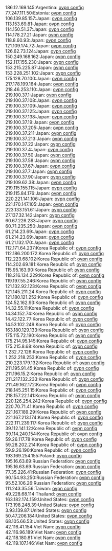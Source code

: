186.12.169.145:Argentina: [ovpn config](vpn/186_12_169_145.ovpn)  
77.247.111.50:Estonia: [ovpn config](vpn/77_247_111_50.ovpn)  
106.139.85.157:Japan: [ovpn config](vpn/106_139_85_157.ovpn)  
113.153.69.81:Japan: [ovpn config](vpn/113_153_69_81.ovpn)  
114.150.51.37:Japan: [ovpn config](vpn/114_150_51_37.ovpn)  
114.178.27.21:Japan: [ovpn config](vpn/114_178_27_21.ovpn)  
118.8.60.93:Japan: [ovpn config](vpn/118_8_60_93.ovpn)  
121.109.174.72:Japan: [ovpn config](vpn/121_109_174_72.ovpn)  
126.62.73.124:Japan: [ovpn config](vpn/126_62_73_124.ovpn)  
150.249.168.162:Japan: [ovpn config](vpn/150_249_168_162.ovpn)  
152.117.155.230:Japan: [ovpn config](vpn/152_117_155_230.ovpn)  
153.215.225.87:Japan: [ovpn config](vpn/153_215_225_87.ovpn)  
153.228.251.102:Japan: [ovpn config](vpn/153_228_251_102.ovpn)  
175.128.70.100:Japan: [ovpn config](vpn/175_128_70_100.ovpn)  
217.178.199.164:Japan: [ovpn config](vpn/217_178_199_164.ovpn)  
218.46.253.110:Japan: [ovpn config](vpn/218_46_253_110.ovpn)  
219.100.37.1:Japan: [ovpn config](vpn/219_100_37_1.ovpn)  
219.100.37.108:Japan: [ovpn config](vpn/219_100_37_108.ovpn)  
219.100.37.109:Japan: [ovpn config](vpn/219_100_37_109.ovpn)  
219.100.37.125:Japan: [ovpn config](vpn/219_100_37_125.ovpn)  
219.100.37.138:Japan: [ovpn config](vpn/219_100_37_138.ovpn)  
219.100.37.19:Japan: [ovpn config](vpn/219_100_37_19.ovpn)  
219.100.37.205:Japan: [ovpn config](vpn/219_100_37_205.ovpn)  
219.100.37.211:Japan: [ovpn config](vpn/219_100_37_211.ovpn)  
219.100.37.213:Japan: [ovpn config](vpn/219_100_37_213.ovpn)  
219.100.37.22:Japan: [ovpn config](vpn/219_100_37_22.ovpn)  
219.100.37.4:Japan: [ovpn config](vpn/219_100_37_4.ovpn)  
219.100.37.50:Japan: [ovpn config](vpn/219_100_37_50.ovpn)  
219.100.37.58:Japan: [ovpn config](vpn/219_100_37_58.ovpn)  
219.100.37.67:Japan: [ovpn config](vpn/219_100_37_67.ovpn)  
219.100.37.7:Japan: [ovpn config](vpn/219_100_37_7.ovpn)  
219.100.37.90:Japan: [ovpn config](vpn/219_100_37_90.ovpn)  
219.109.62.38:Japan: [ovpn config](vpn/219_109_62_38.ovpn)  
219.115.155.115:Japan: [ovpn config](vpn/219_115_155_115.ovpn)  
219.115.84.176:Japan: [ovpn config](vpn/219_115_84_176.ovpn)  
220.221.141.106:Japan: [ovpn config](vpn/220_221_141_106.ovpn)  
221.170.147.105:Japan: [ovpn config](vpn/221_170_147_105.ovpn)  
223.133.151.61:Japan: [ovpn config](vpn/223_133_151_61.ovpn)  
27.137.32.142:Japan: [ovpn config](vpn/27_137_32_142.ovpn)  
60.67.226.233:Japan: [ovpn config](vpn/60_67_226_233.ovpn)  
60.71.235.250:Japan: [ovpn config](vpn/60_71_235_250.ovpn)  
61.214.23.69:Japan: [ovpn config](vpn/61_214_23_69.ovpn)  
61.214.23.69:Japan: [ovpn config](vpn/61_214_23_69.ovpn)  
61.21.132.170:Japan: [ovpn config](vpn/61_21_132_170.ovpn)  
112.171.64.237:Korea Republic of: [ovpn config](vpn/112_171_64_237.ovpn)  
112.186.200.172:Korea Republic of: [ovpn config](vpn/112_186_200_172.ovpn)  
112.223.68.102:Korea Republic of: [ovpn config](vpn/112_223_68_102.ovpn)  
114.202.69.181:Korea Republic of: [ovpn config](vpn/114_202_69_181.ovpn)  
115.95.163.90:Korea Republic of: [ovpn config](vpn/115_95_163_90.ovpn)  
118.216.134.229:Korea Republic of: [ovpn config](vpn/118_216_134_229.ovpn)  
119.197.55.246:Korea Republic of: [ovpn config](vpn/119_197_55_246.ovpn)  
121.132.92.123:Korea Republic of: [ovpn config](vpn/121_132_92_123.ovpn)  
121.145.211.24:Korea Republic of: [ovpn config](vpn/121_145_211_24.ovpn)  
121.180.121.252:Korea Republic of: [ovpn config](vpn/121_180_121_252.ovpn)  
124.52.162.93:Korea Republic of: [ovpn config](vpn/124_52_162_93.ovpn)  
14.32.55.11:Korea Republic of: [ovpn config](vpn/14_32_55_11.ovpn)  
14.34.152.74:Korea Republic of: [ovpn config](vpn/14_34_152_74.ovpn)  
14.42.122.77:Korea Republic of: [ovpn config](vpn/14_42_122_77.ovpn)  
14.53.102.249:Korea Republic of: [ovpn config](vpn/14_53_102_249.ovpn)  
163.180.129.133:Korea Republic of: [ovpn config](vpn/163_180_129_133.ovpn)  
175.115.72.190:Korea Republic of: [ovpn config](vpn/175_115_72_190.ovpn)  
175.214.95.145:Korea Republic of: [ovpn config](vpn/175_214_95_145.ovpn)  
175.215.8.68:Korea Republic of: [ovpn config](vpn/175_215_8_68.ovpn)  
1.232.72.126:Korea Republic of: [ovpn config](vpn/1_232_72_126.ovpn)  
1.252.218.253:Korea Republic of: [ovpn config](vpn/1_252_218_253.ovpn)  
210.223.179.132:Korea Republic of: [ovpn config](vpn/210_223_179_132.ovpn)  
211.195.91.45:Korea Republic of: [ovpn config](vpn/211_195_91_45.ovpn)  
211.196.15.2:Korea Republic of: [ovpn config](vpn/211_196_15_2.ovpn)  
211.217.132.233:Korea Republic of: [ovpn config](vpn/211_217_132_233.ovpn)  
211.49.162.172:Korea Republic of: [ovpn config](vpn/211_49_162_172.ovpn)  
218.145.251.15:Korea Republic of: [ovpn config](vpn/218_145_251_15.ovpn)  
218.157.22.141:Korea Republic of: [ovpn config](vpn/218_157_22_141.ovpn)  
220.126.254.242:Korea Republic of: [ovpn config](vpn/220_126_254_242.ovpn)  
220.70.71.41:Korea Republic of: [ovpn config](vpn/220_70_71_41.ovpn)  
221.167.189.29:Korea Republic of: [ovpn config](vpn/221_167_189_29.ovpn)  
221.167.213.174:Korea Republic of: [ovpn config](vpn/221_167_213_174.ovpn)  
222.111.239.117:Korea Republic of: [ovpn config](vpn/222_111_239_117.ovpn)  
39.112.141.12:Korea Republic of: [ovpn config](vpn/39_112_141_12.ovpn)  
39.114.240.154:Korea Republic of: [ovpn config](vpn/39_114_240_154.ovpn)  
59.26.117.78:Korea Republic of: [ovpn config](vpn/59_26_117_78.ovpn)  
59.28.202.214:Korea Republic of: [ovpn config](vpn/59_28_202_214.ovpn)  
59.9.26.190:Korea Republic of: [ovpn config](vpn/59_9_26_190.ovpn)  
193.169.254.155:Poland: [ovpn config](vpn/193_169_254_155.ovpn)  
195.16.63.69:Russian Federation: [ovpn config](vpn/195_16_63_69.ovpn)  
195.16.63.69:Russian Federation: [ovpn config](vpn/195_16_63_69.ovpn)  
77.35.226.41:Russian Federation: [ovpn config](vpn/77_35_226_41.ovpn)  
90.154.93.250:Russian Federation: [ovpn config](vpn/90_154_93_250.ovpn)  
95.52.106.26:Russian Federation: [ovpn config](vpn/95_52_106_26.ovpn)  
111.243.35.56:Taiwan: [ovpn config](vpn/111_243_35_56.ovpn)  
49.228.68.114:Thailand: [ovpn config](vpn/49_228_68_114.ovpn)  
163.182.174.159:United States: [ovpn config](vpn/163_182_174_159.ovpn)  
173.198.248.39:United States: [ovpn config](vpn/173_198_248_39.ovpn)  
3.93.139.87:United States: [ovpn config](vpn/3_93_139_87.ovpn)  
50.47.206.184:United States: [ovpn config](vpn/50_47_206_184.ovpn)  
68.105.66.53:United States: [ovpn config](vpn/68_105_66_53.ovpn)  
42.116.41.154:Viet Nam: [ovpn config](vpn/42_116_41_154.ovpn)  
42.116.96.189:Viet Nam: [ovpn config](vpn/42_116_96_189.ovpn)  
42.118.180.81:Viet Nam: [ovpn config](vpn/42_118_180_81.ovpn)  
42.119.107.146:Viet Nam: [ovpn config](vpn/42_119_107_146.ovpn)  
